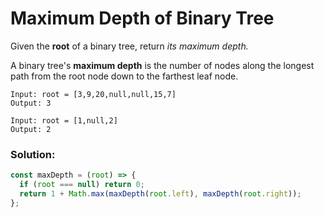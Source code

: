# Maximum Depth of Binary Tree

Given the **root** of a binary tree, return _its maximum depth._

A binary tree's **maximum depth** is the number of nodes along the longest path from the root node down to the farthest leaf node.

```
Input: root = [3,9,20,null,null,15,7]
Output: 3
```

```
Input: root = [1,null,2]
Output: 2
```

### Solution:

```js
const maxDepth = (root) => {
  if (root === null) return 0;
  return 1 + Math.max(maxDepth(root.left), maxDepth(root.right));
};
```
